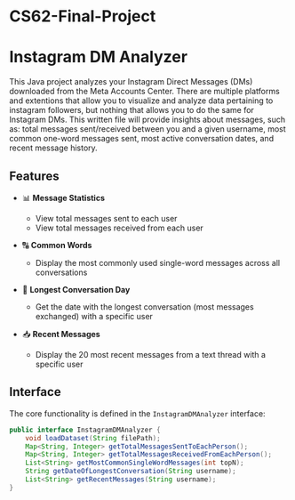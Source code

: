 # CS62-Final-Project

# Instagram DM Analyzer

This Java project analyzes your Instagram Direct Messages (DMs) downloaded from the Meta Accounts Center. There are multiple platforms and extentions that allow you to visualize and analyze data pertaining to instagram followers, but nothing that allows you to do the same for Instagram DMs. This written file will provide insights about messages, such as: total messages sent/received between you and a given username, most common one-word messages sent, most active conversation dates, and recent message history.

## Features

- 📊 **Message Statistics**  
  - View total messages sent to each user  
  - View total messages received from each user

- 🔠 **Common Words**  
  - Display the most commonly used single-word messages across all conversations

- 📅 **Longest Conversation Day**  
  - Get the date with the longest conversation (most messages exchanged) with a specific user

- 📥 **Recent Messages**  
  - Display the 20 most recent messages from a text thread with a specific user

## Interface

The core functionality is defined in the `InstagramDMAnalyzer` interface:

```java
public interface InstagramDMAnalyzer {
    void loadDataset(String filePath);
    Map<String, Integer> getTotalMessagesSentToEachPerson();
    Map<String, Integer> getTotalMessagesReceivedFromEachPerson();
    List<String> getMostCommonSingleWordMessages(int topN);
    String getDateOfLongestConversation(String username);
    List<String> getRecentMessages(String username);
}

